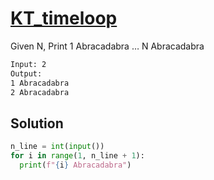 # [KT_timeloop](https://open.kattis.com/problems/timeloop)

Given N, Print 1 Abracadabra … N Abracadabra

```txt
Input: 2
Output:
1 Abracadabra
2 Abracadabra
```

## Solution

```py
n_line = int(input())
for i in range(1, n_line + 1):
  print(f"{i} Abracadabra")
```
